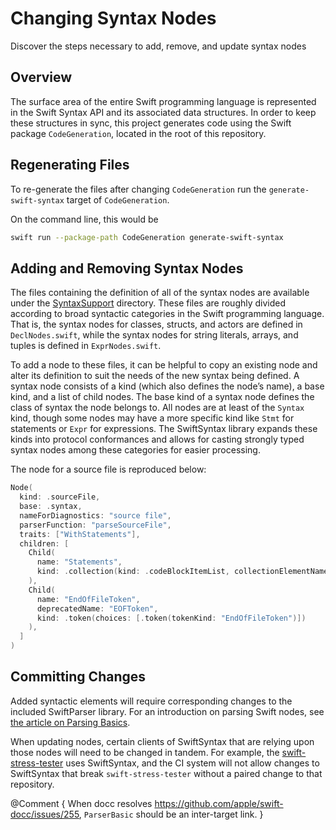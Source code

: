 # Changing Syntax Nodes

Discover the steps necessary to add, remove, and update syntax nodes

## Overview

The surface area of the entire Swift programming language is represented in the
Swift Syntax API and its associated data structures. In order to keep these
structures in sync, this project generates code using the Swift package 
`CodeGeneration`, located in the root of this repository. 

## Regenerating Files

To re-generate the files after changing `CodeGeneration` run the `generate-swift-syntax` 
target of `CodeGeneration`.

On the command line, this would be
```bash
swift run --package-path CodeGeneration generate-swift-syntax
```

## Adding and Removing Syntax Nodes

The files containing the definition of all of the syntax nodes are available
under the [SyntaxSupport][SyntaxSupport] directory. These files
are roughly divided according to broad syntactic categories in the Swift
programming language. That is, the syntax nodes for classes, structs, and actors
are defined in `DeclNodes.swift`, while the syntax nodes for string literals, 
arrays, and tuples is defined in `ExprNodes.swift`.

To add a node to these files, it can be helpful to copy an existing node and 
alter its definition to suit the needs of the new syntax being defined. A syntax
node consists of a kind (which also defines the node’s name), a base kind, and a list of 
child nodes. The base kind of a syntax node defines the class of syntax the node belongs to. 
All nodes are at least of the `Syntax`
kind, though some nodes may have a more specific kind like `Stmt` for
statements or `Expr` for expressions. The SwiftSyntax library expands these
kinds into protocol conformances and allows for casting strongly typed syntax
nodes among these categories for easier processing.

The node for a source file is reproduced below:

```swift
Node(
  kind: .sourceFile,
  base: .syntax,
  nameForDiagnostics: "source file",
  parserFunction: "parseSourceFile",
  traits: ["WithStatements"],
  children: [
    Child(
      name: "Statements",
      kind: .collection(kind: .codeBlockItemList, collectionElementName: "Statement")
    ),
    Child(
      name: "EndOfFileToken",
      deprecatedName: "EOFToken",
      kind: .token(choices: [.token(tokenKind: "EndOfFileToken")])
    ),
  ]
)
```

## Committing Changes

Added syntactic elements will require corresponding changes to the included 
SwiftParser library. For an introduction on parsing Swift nodes, see 
[the article on Parsing Basics][ParserBasics].

When updating nodes, certain clients of SwiftSyntax that are relying upon those
nodes will need to be changed in tandem. For example, the 
[swift-stress-tester][swift-stress-tester] uses SwiftSyntax, and the CI
system will not allow changes to SwiftSyntax that break `swift-stress-tester`
without a paired change to that repository.

[SyntaxSupport]: https://github.com/swiftlang/swift-syntax/tree/main/CodeGeneration/Sources/SyntaxSupport
[swift-stress-tester]: https://github.com/swiftlang/swift-stress-tester
[ParserBasics]: https://github.com/swiftlang/swift-syntax/tree/main/Sources/SwiftParser/SwiftParser.docc/ParsingBasics.md

@Comment {
  When docc resolves https://github.com/apple/swift-docc/issues/255, `ParserBasic` should be an inter-target link.
}

